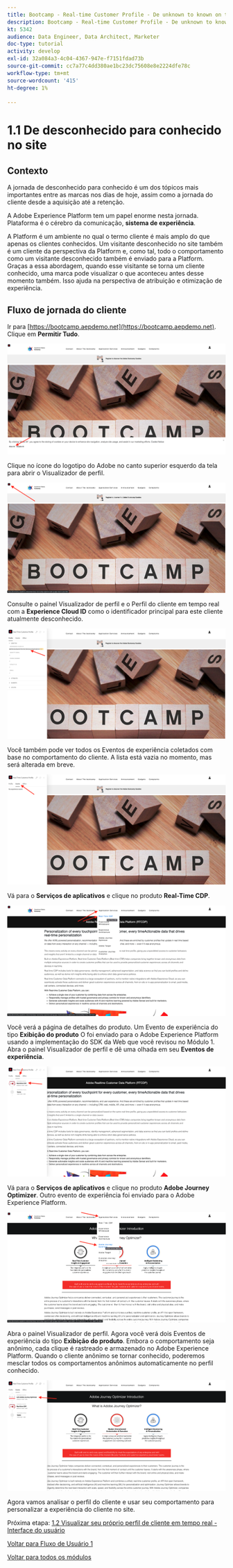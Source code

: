 ```yaml
---
title: Bootcamp - Real-time Customer Profile - De unknown to known on the website
description: Bootcamp - Real-time Customer Profile - De unknown to known on the website
kt: 5342
audience: Data Engineer, Data Architect, Marketer
doc-type: tutorial
activity: develop
exl-id: 32a084a3-4c04-4367-947e-f7151fdad73b
source-git-commit: cc7a77c4dd380ae1bc23dc75608e8e2224dfe78c
workflow-type: tm+mt
source-wordcount: '415'
ht-degree: 1%

---
```


# 1.1 De desconhecido para conhecido no site

## Contexto

A jornada de desconhecido para conhecido é um dos tópicos mais importantes entre as marcas nos dias de hoje, assim como a jornada do cliente desde a aquisição até a retenção.

A Adobe Experience Platform tem um papel enorme nesta jornada. Plataforma é o cérebro da comunicação, **sistema de experiência**.

A Platform é um ambiente no qual o termo cliente é mais amplo do que apenas os clientes conhecidos. Um visitante desconhecido no site também é um cliente da perspectiva da Platform e, como tal, todo o comportamento como um visitante desconhecido também é enviado para a Platform. Graças a essa abordagem, quando esse visitante se torna um cliente conhecido, uma marca pode visualizar o que aconteceu antes desse momento também. Isso ajuda na perspectiva de atribuição e otimização de experiência.

## Fluxo de jornada do cliente

Ir para [https://bootcamp.aepdemo.net](https://bootcamp.aepdemo.net). Clique em **Permitir Tudo**.

![DSN](./images/web8.png)

Clique no ícone do logotipo do Adobe no canto superior esquerdo da tela para abrir o Visualizador de perfil.

![Demonstração](./images/pv1.png)

Consulte o painel Visualizador de perfil e o Perfil do cliente em tempo real com a **Experience Cloud ID** como o identificador principal para este cliente atualmente desconhecido.

![Demonstração](./images/pv2.png)

Você também pode ver todos os Eventos de experiência coletados com base no comportamento do cliente. A lista está vazia no momento, mas será alterada em breve.

![Demonstração](./images/pv3.png)

Vá para o **Serviços de aplicativos** e clique no produto **Real-Time CDP**.

![Demonstração](./images/pv4.png)

Você verá a página de detalhes do produto. Um Evento de experiência do tipo **Exibição do produto** O foi enviado para o Adobe Experience Platform usando a implementação do SDK da Web que você revisou no Módulo 1. Abra o painel Visualizador de perfil e dê uma olhada em seu **Eventos de experiência**.

![Demonstração](./images/pv5.png)

Vá para o **Serviços de aplicativos** e clique no produto **Adobe Journey Optimizer**. Outro evento de experiência foi enviado para o Adobe Experience Platform.

![Demonstração](./images/pv7.png)

Abra o painel Visualizador de perfil. Agora você verá dois Eventos de experiência do tipo **Exibição do produto**. Embora o comportamento seja anônimo, cada clique é rastreado e armazenado no Adobe Experience Platform. Quando o cliente anônimo se tornar conhecido, poderemos mesclar todos os comportamentos anônimos automaticamente no perfil conhecido.

![Demonstração](./images/pv8.png)

Agora vamos analisar o perfil do cliente e usar seu comportamento para personalizar a experiência do cliente no site.

Próxima etapa: [1.2 Visualizar seu próprio perfil de cliente em tempo real - Interface do usuário](./ex2.md)

[Voltar para Fluxo de Usuário 1](./uc1.md)

[Voltar para todos os módulos](../../overview.md)

